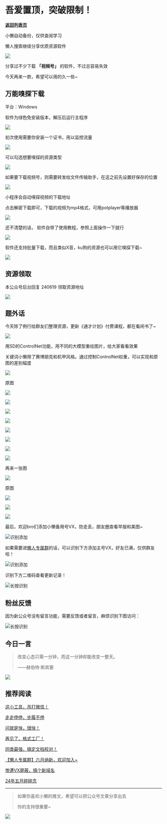 # 吾爱置顶，突破限制！

[**返回列表页**](/gzh/懒人搜索)

小懒自动备份，仅供查阅学习

懒人搜索继续分享优质资源软件

![](https://mmbiz.qpic.cn/sz_mmbiz_png/BXJXNRRKQNLAJ9zdhx6jyssa8jicKfjxsJ0sjpSLJia1amUiaOwxtJdupCoBlHPTAsDOzst9Uzn95hQ3rVJZ4OmFA/640?wx_fmt=png&from;=appmsg)

分享过不少下载 **「视频号」** 的软件，不过总容易失效

今天再来一款，希望可以用的久一些~

## 万能嗅探下载

平台：Windows

软件为绿色免安装版本，解压后运行主程序

![](https://mmbiz.qpic.cn/sz_mmbiz_png/BKoQcV6unvsJRyjdv7UHONMuWvVTklk31y5ibhr0b8SycicIdvrno7ficvPBR2MmXAvNXIjRACQXLMDpic3QlzJjeA/640?wx_fmt=other&from;=appmsg&tp;=webp&wxfrom;=5&wx;_lazy=1&wx;_co=1)

初次使用需要你安装一个证书，用以监控流量

![](https://mmbiz.qpic.cn/sz_mmbiz_png/BKoQcV6unvsJRyjdv7UHONMuWvVTklk3XuB1TKicPPZOVV6JKLlLiaichJKA6PTpcGWpPRZBJuXOzcAR1v1GwGfGA/640?wx_fmt=other&from;=appmsg&tp;=webp&wxfrom;=5&wx;_lazy=1&wx;_co=1)

可以勾选想要嗅探的资源类型

![](https://mmbiz.qpic.cn/sz_mmbiz_png/BKoQcV6unvsJRyjdv7UHONMuWvVTklk3k5ypIYOov6iasUwwm2S3DsGB9tuVFu4PVBUKWTyAq33PjQ9FJfs1DFA/640?wx_fmt=other&from;=appmsg&tp;=webp&wxfrom;=5&wx;_lazy=1&wx;_co=1)

如果要下载视频号，则需要转发给文件传输助手，在这之前先设置好保存的位置

![](https://mmbiz.qpic.cn/sz_mmbiz_png/BKoQcV6unvsJRyjdv7UHONMuWvVTklk3yonzL1ic20oABeJ3AfZ4kicNgOhnqgaAR4icORJQRSzlxXEsePg7QEJJA/640?wx_fmt=other&from;=appmsg&tp;=webp&wxfrom;=5&wx;_lazy=1&wx;_co=1)

小程序会自动嗅探视频的下载地址

点击解密下载即可，下载的视频为mp4格式，可用potplayer等播放器

![](https://mmbiz.qpic.cn/sz_mmbiz_png/BKoQcV6unvsJRyjdv7UHONMuWvVTklk3QymovTnvvyRPRaUlANbyzMqCfzhLrH04LORE6nUpHR7vO3XAeWbF0Q/640?wx_fmt=other&from;=appmsg&tp;=webp&wxfrom;=5&wx;_lazy=1&wx;_co=1)

还不清楚的话， 软件自带了使用教程，参照上面操作一下就行

![](https://mmbiz.qpic.cn/sz_mmbiz_png/BKoQcV6unvsJRyjdv7UHONMuWvVTklk3lzzmp2gxRAT6vL5ZdpYUWOxm8VyiaGMNMQKOd9w9ibjSsAribkzbYiaicpA/640?wx_fmt=other&from;=appmsg&tp;=webp&wxfrom;=5&wx;_lazy=1&wx;_co=1)

软件还支持批量下载，而且类似X音，ku狗的资源也可以用它嗅探下载~

![](https://mmbiz.qpic.cn/sz_mmbiz_png/BKoQcV6unvsJRyjdv7UHONMuWvVTklk3DEE6tsBoB0chsc1f7F1um2ibjk22VL3mSibVwC5fkZxV42HkraCr7f7Q/640?wx_fmt=other&from;=appmsg&tp;=webp&wxfrom;=5&wx;_lazy=1&wx;_co=1)

## 资源领取

本公众号后台回复 240619 领取资源地址

![](https://mmbiz.qpic.cn/sz_mmbiz_png/BXJXNRRKQNLUDREWLEiaz4atNIu5GsH65E1SdqC8k1gMylFg91guwoqWCY4QcABnbsh9RIz8Un8iaGSr9OPfQhXA/640?wx_fmt=png&wxfrom;=5&wx;_lazy=1&wx;_co=1)

## 题外话

今天除了例行给群友们整理资源，更新《通才计划》付费课程，都在看闲书了~

![](https://mmbiz.qpic.cn/sz_mmbiz_png/BXJXNRRKQNIomCouFZiapmAXaficBdUN9y9AXzv3ibEicDWELEzGTDW1Kic9s1v3lrH4fMtVNpQoQMup5qauu9tynbg/640?wx_fmt=png&from;=appmsg)

用SD的ControlNet功能，用不同的大模型重绘图片，给大家看看效果

关键词小懒用了赛博朋克和机甲风格。通过控制ControlNet权重，可以实现和原图的差别幅度

![](https://mmbiz.qpic.cn/sz_mmbiz_jpg/BXJXNRRKQNLAJ9zdhx6jyssa8jicKfjxsI4N0nBYZSLUibVSHtugAogQYvNz1fql7B6WrWiakWuqoGkK8q3RWQjNg/640?wx_fmt=jpeg&from;=appmsg)

原图

  

![](https://mmbiz.qpic.cn/sz_mmbiz_png/BXJXNRRKQNLAJ9zdhx6jyssa8jicKfjxsz3LzGaqfrleVqw6ZMBLV0kv24os6iaZOLI5cOp1JvVOdEAeEBpjgRug/640?wx_fmt=png&from;=appmsg)

![](https://mmbiz.qpic.cn/sz_mmbiz_png/BXJXNRRKQNLAJ9zdhx6jyssa8jicKfjxsPibkxPic6WjiawDf6zsgeMr7md9Vx650aWoh3c94n02U60hxicWBFMgT9A/640?wx_fmt=png&from;=appmsg)

![](https://mmbiz.qpic.cn/sz_mmbiz_png/BXJXNRRKQNLAJ9zdhx6jyssa8jicKfjxsCHZ1AOM4lRf95mPnJStOusnEeglHxZhV7p1VQoVYRTlIB5pWl7HH2A/640?wx_fmt=png&from;=appmsg)

![](https://mmbiz.qpic.cn/sz_mmbiz_png/BXJXNRRKQNLAJ9zdhx6jyssa8jicKfjxsRcFb0DPPoG805QnrB6Kooff2VrCAxDpe0QywXgf8qZtatCZQcc3Ekg/640?wx_fmt=png&from;=appmsg)

![](https://mmbiz.qpic.cn/sz_mmbiz_png/BXJXNRRKQNLAJ9zdhx6jyssa8jicKfjxsA4BRVJ766icFdOzlvxQdjJvEt6VT35oZVoWkgNYUbcAgwVUIGEUSGaw/640?wx_fmt=png&from;=appmsg)

![](https://mmbiz.qpic.cn/sz_mmbiz_png/BXJXNRRKQNLAJ9zdhx6jyssa8jicKfjxsic159L8Q2PDATs4ibWvRqPu4SicX6TWl5dq23n3cHXaooQ7NLgJ3UZbPg/640?wx_fmt=png&from;=appmsg)

![](https://mmbiz.qpic.cn/sz_mmbiz_png/BXJXNRRKQNLAJ9zdhx6jyssa8jicKfjxsjPCaTojq3PgkfPqKYIbAxXVr43G8KCV6Twic2l69bsH92dl6Y5SZ6LA/640?wx_fmt=png&from;=appmsg)

![](https://mmbiz.qpic.cn/sz_mmbiz_png/BXJXNRRKQNLAJ9zdhx6jyssa8jicKfjxsOV6Jq9CJemJjeqrprMF7SkSvHv88FbF9O74NJb7yDd314rDInbsBibw/640?wx_fmt=png&from;=appmsg)

再来一张图  

![](https://mmbiz.qpic.cn/sz_mmbiz_jpg/BXJXNRRKQNLAJ9zdhx6jyssa8jicKfjxsMbuhvW7gUfJBicIsgG9xVnibrcJNlZvYtnAwKZJynxlFCf6icWQa3Hslg/640?wx_fmt=jpeg&from;=appmsg)

原图  

![](https://mmbiz.qpic.cn/sz_mmbiz_png/BXJXNRRKQNLAJ9zdhx6jyssa8jicKfjxsGOIeqdGeFRpRRxW3eZjhza3cgInwVSX5jmtKc9yMSzicewEjw4K2icWQ/640?wx_fmt=png&from;=appmsg)

![](https://mmbiz.qpic.cn/sz_mmbiz_png/BXJXNRRKQNLAJ9zdhx6jyssa8jicKfjxsHEzD8dt1ibeJKIBe8DI1hr2YrpxibDRoeN2GwUYYoBYOJDGZ8dfEluoQ/640?wx_fmt=png&from;=appmsg)

![](https://mmbiz.qpic.cn/sz_mmbiz_png/BXJXNRRKQNLAJ9zdhx6jyssa8jicKfjxs0icn5lhIHyuUaico1cXquXVGZUfByptiarTdoJTvn5cVxMHmpNiaWgHljw/640?wx_fmt=png&from;=appmsg)

最后，欢迎bro们添加小懒备用号VX，防走丢，朋友圈查看早报和美图~

![](https://mmbiz.qpic.cn/mmbiz_jpg/Rmd3GnW8BRuMqPkiaJgW6znyhJmJ7era1mEShL3iaiabxRJpHIMZscNYAffvpDrJiablAzdNej51nfSQshHeJI669Q/640?wxfrom=12&tp;=wxpic&wx;_fmt=jpeg)识别添加

如果需要进[懒人专属群](https://mp.weixin.qq.com/s?__biz=MzkwNjE5NDYzOQ==&mid=2247491034&idx=1&sn=c40ba03680bbc22781c39c6818124cc6&scene=21#wechat_redirect)的话，可以识别下方添加主号VX，好友已满，仅供群友哈！

![](https://mmbiz.qpic.cn/sz_mmbiz_png/BXJXNRRKQNL2TXGXG4RpnR4Oa6BBiaMafcicNzVIMy2BZagKPXf95Tj9OCNzdtlyxqluSfibjAlOCejsg2rXxJ18A/640?wx_fmt=png&from;=appmsg&wxfrom;=5&wx;_lazy=1&wx;_co=1)识别添加

识别下方二维码查看更新记录！

![](https://mmbiz.qpic.cn/sz_mmbiz_png/BXJXNRRKQNIomCouFZiapmAXaficBdUN9ypsAgXxBA3fE1iaY87FS91Zmk0rM64BzicXnnUQlXNMx8sFzzXFKdERlQ/640?wx_fmt=png&from;=appmsg)长按识别

## 粉丝反馈

因为新公众号没有留言功能，需要反馈或者留言，麻烦识别下图访问：

![](https://mmbiz.qpic.cn/sz_mmbiz_png/RDnsI9KkLHXUp35ZZUH6anzI01OzYCVHYOslcNaYdqXU31j38icickWjaHliaO82mELSfv1sRKYgmloTkzxRLT3CQ/640?wx_fmt=png&from;=appmsg)长按识别

## 今日一言

> 改变心态只需一分钟，而这一分钟却能改变一整天。
>
> ——赫伯特·斯宾塞

![](https://mmbiz.qpic.cn/sz_mmbiz_jpg/BXJXNRRKQNLAJ9zdhx6jyssa8jicKfjxsRz144tEGyjTLiak1IorFOEANnmyvp5k0IZXMCsQadbYfaI1XHclsYCA/640?wx_fmt=jpeg&from;=appmsg)

## 推荐阅读

[这小工具，吊打微信！](https://mp.weixin.qq.com/s?__biz=MzkwNjE5NDYzOQ==&mid=2247491508&idx=1&sn=2a31986f6cc8ca3f013881c343e6ace9&chksm=c0ed6414f79aed020528fddff2e4dacecb7cf66e712e358f9a5f53be6848e849416ded98d44c&token=1659745286&lang=zh_CN&scene=21#wechat_redirect)

[走走停停，步履不停](https://mp.weixin.qq.com/s?__biz=MzkwNjE5NDYzOQ==&mid=2247491467&idx=1&sn=28dbe4d00567b01f2d200d53bfc9ffc4&chksm=c0ed642bf79aed3d86dc48ad436992b4f91132ba078716c764c276bd0a3c695f65f93ea385a5&token=1659745286&lang=zh_CN&scene=21#wechat_redirect)

[问就是快，很快！](https://mp.weixin.qq.com/s?__biz=MzkwNjE5NDYzOQ==&mid=2247491450&idx=1&sn=d18ece0b6cc9e4b69033c5aae5308d75&chksm=c0ed64daf79aedccdd36437415bbfb9b0230e3badcc33080acd0770baed434c0003a7f9d9358&token=1659745286&lang=zh_CN&scene=21#wechat_redirect)

[再见了，格式工厂！](https://mp.weixin.qq.com/s?__biz=MzkwNjE5NDYzOQ==&mid=2247491401&idx=1&sn=9b7828dfff1960e015bbce5317aea695&chksm=c0ed64e9f79aedffb5315b28762f27b5af835f117064398df6e1bf2bc47dd5112c9e0a41fb22&token=377928178&lang=zh_CN&scene=21#wechat_redirect)

[同类最强，搞定文档校对！](https://mp.weixin.qq.com/s?__biz=MzkwNjE5NDYzOQ==&mid=2247491378&idx=1&sn=7c178fcc5735cc528c146306dc578ccc&chksm=c0ed6492f79aed84ff0c4f3dc361c7488c01c53e8f45c91a0902de8d51a5a4078e7557cd4823&token=555797895&lang=zh_CN&scene=21#wechat_redirect)

[【懒人专属群】六月纳新，欢迎加入~](https://mp.weixin.qq.com/s?__biz=MzkwNjE5NDYzOQ==&mid=2247491347&idx=1&sn=85ab934b5ed176e9e26a538573b13582&chksm=c0ed64b3f79aeda506b25a28595a98b194950b61506c4016ab7706549e78ae812111d6d669c8&token=64590980&lang=zh_CN&scene=21#wechat_redirect)

[惨遭VX屏蔽，搞个新域名](https://mp.weixin.qq.com/s?__biz=MzkwNjE5NDYzOQ==&mid=2247491306&idx=1&sn=411826d9aa715e336d15b7c6ecddc510&chksm=c0ed654af79aec5c8645c4a5fd71a7e9248f21449e6b02db09738ddfa7fba4ed21494e9ab376&token=64590980&lang=zh_CN&scene=21#wechat_redirect)

[24年五月碎碎念](https://mp.weixin.qq.com/s?__biz=MzkwNjE5NDYzOQ==&mid=2247491290&idx=1&sn=7a053341bfd2d431b9049249df79e029&chksm=c0ed657af79aec6c4cc82cb3ebd898c6d9bf83568663a4ed19d6a3c664de695263928e0ddb04&token=64590980&lang=zh_CN&scene=21#wechat_redirect)

* * *

> 如果你喜欢小懒的推文，希望可以把公众号文章分享出去
>
> 你的支持很重要~

![](https://mmbiz.qpic.cn/sz_mmbiz_gif/BXJXNRRKQNJ6YdLcSex3A3fRP26rl1cS3HO7V1sQUXcdiakzhwpgs1FicmG6XVSr6w6VRhSpuiagjCk1UcMxSbSdg/640?wx_fmt=gif&from;=appmsg)

